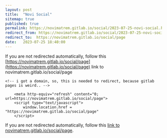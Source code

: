```yaml
---
layout: post
title:  "Novi Social"
sitemap: true
published: true
permalink: https://novimatrem.gitlab.io/social/2023-07-25-novi-social.html
redirect_from: https://novimatrem.gitlab.io/social/2023-07-25-novi-social.html
redirect_to:  https://novimatrem.gitlab.io/social/page
date:   2023-07-25 18:40:00
---
```

If you are not redirected automatically, follow this [https://novimatrem.gitlab.io/social/page](https://novimatrem.gitlab.io/social/page) link to novimatrem.gitlab.io/social/page
<html lang="en">
<head>
	<meta charset="utf-8">
	<title>Page | Novimatrem - Social</title>
	 <link rel="canonical" href="https://novimatrem.uk/social/page">
	<!--[if IE]>
		<script src="https://html5shiv.googlecode.com/svn/trunk/html5.js"></script>
	<![endif]-->
	
	<!-- i got a domain, so, this is needed to redirect, because gitlab pages is weird.. -->
<script type="text/javascript">
console.log("trying to redirect to new new")
if (window.location.pathname == '/social/2023-07-25-novi-social.html') {
   window.location.replace("https://novimatrem.gitlab.io/social/page/"); 
}
</script>

<link rel="canonical" href="https://novimatrem.uk/social/page">
<!-- /i got a domain, so, this is needed to redirect, because gitlab pages is weird.. -->

        <meta http-equiv="refresh" content="0; url=https://novimatrem.gitlab.io/social/page">
        <script type="text/javascript">
            window.location.href = "https://novimatrem.gitlab.io/social/page"
        </script>
        
</head>

<body>

If you are not redirected automatically, follow this <a href='https://novimatrem.gitlab.io/social/page'>link to novimatrem.gitlab.io/social/page</a>.

</body>
</html>

